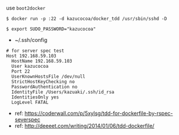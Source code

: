 

use ```boot2docker```

```
$ docker run -p :22 -d kazucocoa/docker_tdd /usr/sbin/sshd -D
```

```
$ export SUDO_PASSWORD="kazucocoa"
```

- ~/.ssh/config
```
# for server spec test
Host 192.168.59.103
  HostName 192.168.59.103
  User kazucocoa
  Port 22
  UserKnownHostsFile /dev/null
  StrictHostKeyChecking no
  PasswordAuthentication no
  IdentityFile /Users/kazuaki/.ssh/id_rsa
  IdentitiesOnly yes
  LogLevel FATAL
```


- ref: https://coderwall.com/p/5xylsg/tdd-for-dockerfile-by-rspec-severspec
- ref: http://deeeet.com/writing/2014/01/06/tdd-dockerfile/

